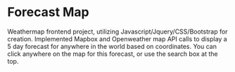 # Forecast Map

Weathermap frontend project, utilizing Javascript/Jquery/CSS/Bootstrap for creation.
Implemented Mapbox and Openweather map API calls to display a 5 day forecast for anywhere in the world
  based on coordinates.  You can click anywhere on the map for this forecast, or use the search box
  at the top.
